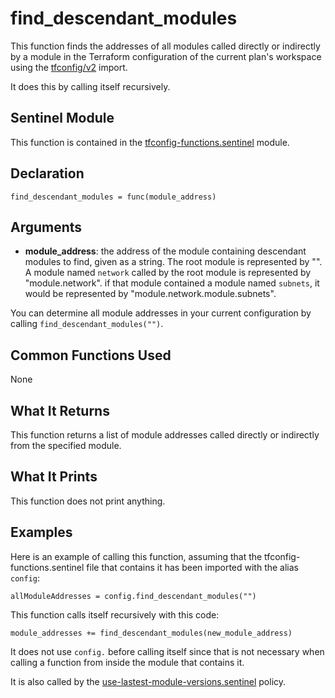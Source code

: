 # find_descendant_modules
This function finds the addresses of all modules called directly or indirectly by a module in the Terraform configuration of the current plan's workspace using the [tfconfig/v2](https://www.terraform.io/docs/cloud/sentinel/import/tfconfig-v2.html) import.

It does this by calling itself recursively.

## Sentinel Module
This function is contained in the [tfconfig-functions.sentinel](../../tfconfig-functions.sentinel) module.

## Declaration
`find_descendant_modules = func(module_address)`

## Arguments
* **module_address**: the address of the module containing descendant modules to find, given as a string. The root module is represented by "". A module named `network` called by the root module is represented by "module.network". if that module contained a module named `subnets`, it would be represented by "module.network.module.subnets".

You can determine all module addresses in your current configuration by calling `find_descendant_modules("")`.

## Common Functions Used
None

## What It Returns
This function returns a list of module addresses called directly or indirectly from the specified module.

## What It Prints
This function does not print anything.

## Examples
Here is an example of calling this function, assuming that the tfconfig-functions.sentinel file that contains it has been imported with the alias `config`:
```
allModuleAddresses = config.find_descendant_modules("")
```

This function calls itself recursively with this code:
```
module_addresses += find_descendant_modules(new_module_address)
```
It does not use `config.` before calling itself since that is not necessary when calling a function from inside the module that contains it.

It is also called by the [use-lastest-module-versions.sentinel](../../../cloud-agnostic/http-examples/use-lastest-module-versions.sentinel) policy.
